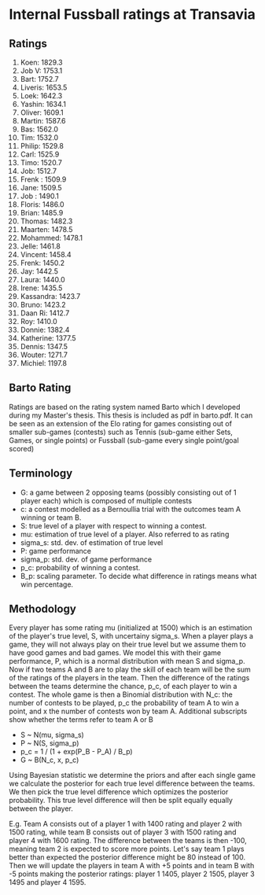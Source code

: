 # Internal Fussball ratings at Transavia
## Ratings
1. Koen: 1829.3 
2. Job V: 1753.1 
3. Bart: 1752.7 
4. Liveris: 1653.5 
5. Loek: 1642.3 
6. Yashin: 1634.1 
7. Oliver: 1609.1 
8. Martin: 1587.6 
9. Bas: 1562.0 
10. Tim: 1532.0 
11. Philip: 1529.8 
12. Carl: 1525.9 
13. Timo: 1520.7 
14. Job: 1512.7 
15. Frenk : 1509.9 
16. Jane: 1509.5 
17. Job : 1490.1 
18. Floris: 1486.0 
19. Brian: 1485.9 
20. Thomas: 1482.3 
21. Maarten: 1478.5 
22. Mohammed: 1478.1 
23. Jelle: 1461.8 
24. Vincent: 1458.4 
25. Frenk: 1450.2 
26. Jay: 1442.5 
27. Laura: 1440.0 
28. Irene: 1435.5 
29. Kassandra: 1423.7 
30. Bruno: 1423.2 
31. Daan Ri: 1412.7 
32. Roy: 1410.0 
33. Donnie: 1382.4 
34. Katherine: 1377.5 
35. Dennis: 1347.5 
36. Wouter: 1271.7 
37. Michiel: 1197.8 

## Barto Rating
Ratings are based on the rating system named Barto which I developed during my Master's thesis. This thesis is included as pdf in barto.pdf. It can be seen as an extension of the Elo rating for games consisting out of smaller sub-games (contests) such as Tennis (sub-game either Sets, Games, or single points) or Fussball (sub-game every single point/goal scored)
## Terminology
- G: a game between 2 opposing teams (possibly consisting out of 1 player each) which is composed of multiple contests
- c: a contest modelled as a Bernoullia trial with the outcomes team A winning or team B.
- S: true level of a player with respect to winning a contest.
- mu: estimation of true level of a player. Also referred to as rating
- sigma_s: std. dev. of estimation of true level
- P: game performance
- sigma_p: std. dev. of game performance
- p_c: probability of winning a contest.
- B_p: scaling parameter. To decide what difference in ratings means what win percentage.
## Methodology
Every player has some rating mu (initialized at 1500) which is an estimation of the player's true level, S, with uncertainy sigma_s. When a player plays a game, they will not always play on their true level but we assume them to have good games and bad games. We model this with their game performance, P, which is a normal distribution with mean S and sigma_p. Now if two teams A and B are to play the skill of each team will be the sum of the ratings of the players in the team. Then the difference of the ratings between the teams determine the chance, p_c, of each player to win a contest. The whole game is then a Binomial distribution with N_c: the number of contests to be played, p_c the probability of team A to win a point, and x the number of contests won by team A. Additional subscripts show whether the terms refer to team A or B
- S ~ N(mu, sigma_s)
- P ~ N(S, sigma_p)
- p_c = 1 / (1 + exp(P_B - P_A) / B_p)
- G ~ B(N_c, x, p_c)

Using Bayesian statistic we determine the priors and after each single game we calculate the posterior for each true level difference between the teams. We then pick the true level difference which optimizes the posterior probability. This true level difference will then be split equally equally between the player. 

E.g. Team A consists out of a player 1 with 1400 rating and player 2 with 1500 rating, while team B consists out of player 3 with 1500 rating and player 4 with 1600 rating. The difference between the teams is then -100, meaning team 2 is expected to score more points. Let's say team 1 plays better than expected the posterior difference might be 80 instead of 100. Then we will update the players in team A with +5 points and in team B with -5 points making the posterior ratings: player 1 1405, player 2 1505, player 3 1495 and player 4 1595.